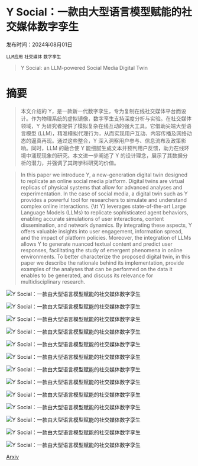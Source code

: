 # Y Social：一款由大型语言模型赋能的社交媒体数字孪生

发布时间：2024年08月01日

`LLM应用` `社交媒体` `数字孪生`

> Y Social: an LLM-powered Social Media Digital Twin

# 摘要

> 本文介绍的 Y，是一款新一代数字孪生，专为复制在线社交媒体平台而设计。作为物理系统的虚拟镜像，数字孪生支持深度分析与实验。在社交媒体领域，Y 为研究者提供了模拟复杂在线互动的强大工具。它借助尖端大型语言模型 (LLM)，精准模拟代理行为，从而实现用户互动、内容传播及网络动态的逼真再现。通过这些整合，Y 深入洞察用户参与、信息流布及政策影响。同时，LLM 的融合使 Y 能细腻生成文本并预判用户反馈，助力在线环境中涌现现象的研究。本文进一步阐述了 Y 的设计理念，展示了其数据分析的潜力，并强调了其跨学科研究的价值。

> In this paper we introduce Y, a new-generation digital twin designed to replicate an online social media platform. Digital twins are virtual replicas of physical systems that allow for advanced analyses and experimentation. In the case of social media, a digital twin such as Y provides a powerful tool for researchers to simulate and understand complex online interactions. {\tt Y} leverages state-of-the-art Large Language Models (LLMs) to replicate sophisticated agent behaviors, enabling accurate simulations of user interactions, content dissemination, and network dynamics. By integrating these aspects, Y offers valuable insights into user engagement, information spread, and the impact of platform policies. Moreover, the integration of LLMs allows Y to generate nuanced textual content and predict user responses, facilitating the study of emergent phenomena in online environments.
  To better characterize the proposed digital twin, in this paper we describe the rationale behind its implementation, provide examples of the analyses that can be performed on the data it enables to be generated, and discuss its relevance for multidisciplinary research.

![Y Social：一款由大型语言模型赋能的社交媒体数字孪生](../../../paper_images/2408.00818/schema.png)

![Y Social：一款由大型语言模型赋能的社交媒体数字孪生](../../../paper_images/2408.00818/db.png)

![Y Social：一款由大型语言模型赋能的社交媒体数字孪生](../../../paper_images/2408.00818/activity.png)

![Y Social：一款由大型语言模型赋能的社交媒体数字孪生](../../../paper_images/2408.00818/leaning.png)

![Y Social：一款由大型语言模型赋能的社交媒体数字孪生](../../../paper_images/2408.00818/age.png)

![Y Social：一款由大型语言模型赋能的社交媒体数字孪生](../../../paper_images/2408.00818/contents.png)

![Y Social：一款由大型语言模型赋能的社交媒体数字孪生](../../../paper_images/2408.00818/reactions.png)

![Y Social：一款由大型语言模型赋能的社交媒体数字孪生](../../../paper_images/2408.00818/hashtags.png)

![Y Social：一款由大型语言模型赋能的社交媒体数字孪生](../../../paper_images/2408.00818/emotions.png)

![Y Social：一款由大型语言模型赋能的社交媒体数字孪生](../../../paper_images/2408.00818/thread.png)

![Y Social：一款由大型语言模型赋能的社交媒体数字孪生](../../../paper_images/2408.00818/news_thread.png)

![Y Social：一款由大型语言模型赋能的社交媒体数字孪生](../../../paper_images/2408.00818/threads.png)

![Y Social：一款由大型语言模型赋能的社交媒体数字孪生](../../../paper_images/2408.00818/recs.png)

[Arxiv](https://arxiv.org/abs/2408.00818)